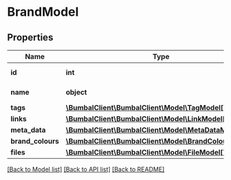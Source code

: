 # BrandModel

## Properties
Name | Type | Description | Notes
------------ | ------------- | ------------- | -------------
**id** | **int** | Unique Identifier | [optional] 
**name** | **object** | Name of brand | [optional] 
**tags** | [**\BumbalClient\BumbalClient\Model\TagModel[]**](TagModel.md) |  | [optional] 
**links** | [**\BumbalClient\BumbalClient\Model\LinkModel[]**](LinkModel.md) |  | [optional] 
**meta_data** | [**\BumbalClient\BumbalClient\Model\MetaDataModel[]**](MetaDataModel.md) |  | [optional] 
**brand_colours** | [**\BumbalClient\BumbalClient\Model\BrandColourModel[]**](BrandColourModel.md) |  | [optional] 
**files** | [**\BumbalClient\BumbalClient\Model\FileModel[]**](FileModel.md) |  | [optional] 

[[Back to Model list]](../README.md#documentation-for-models) [[Back to API list]](../README.md#documentation-for-api-endpoints) [[Back to README]](../README.md)


